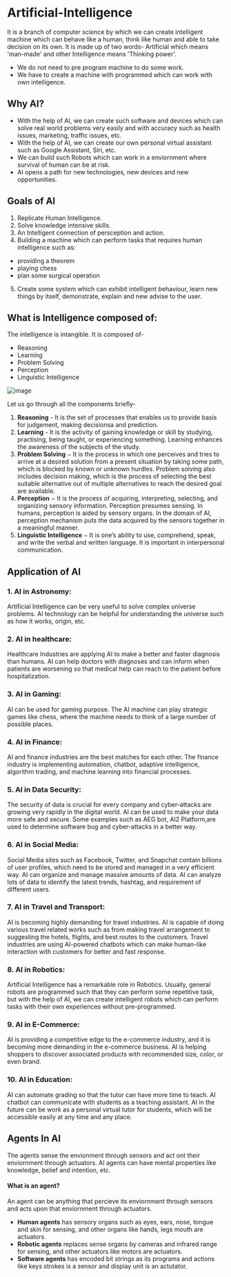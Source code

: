 # Artificial-Intelligence
It is a branch of computer science by which we can create intelligent machine which can behave like a human, think like human and able to take decision on its own.
It is made up of two words- Artificial which means 'man-made' and other Intelligence means 'Thinking power'. 
- We do not need to pre program machine to do some work.
- We have to create a machine with programmed which can work with own intelligence.

## Why AI?
- With the help of AI, we can create such software and devices which can solve real world problems very easily and with accuracy such as health issues, marketing, traffic issues, etc.
- With the help of AI, we can create our own personal virtual assistant such as Google Assistant, Siri, etc.
- We can build such Robots which can work in a enviornment where survival of human can be at risk.
- AI opens a path for new technologies, new devices and new opportunities.

## Goals of AI
1. Replicate Human Intelligence.
2. Solve knowledge intensive skills.
3. An Intelligent connection of persception and action.
4. Building a machine which can perform tasks that requires human intelligence such as:
- providing a theorem
- playing chess
- plan some surgical operation
5. Create some system which can exhibit intelligent behaviour, learn new things by itself, demonstrate, explain and new advise to the user.

## What is Intelligence composed of:
The intelligence is intangible. It is composed of-
- Reasoning
- Learning
- Problem Solving
- Perception
- Linguistic Intelligence

![image](https://user-images.githubusercontent.com/101783688/222779311-a36746bb-9390-4947-8422-494cbbd1216a.png)

Let us go through all the components briefly-
1. **Reasoning** - It is the set of processes that enables us to provide basis for judgement, making decisionsa and prediction. 
2. **Learning** - It is the activity of gaining knowledge or skill by studying, practising, being taught, or experiencing something. Learning enhances the awareness of the subjects of the study.
3. **Problem Solving** − It is the process in which one perceives and tries to arrive at a desired solution from a present situation by taking some path, which is blocked by known or unknown hurdles.
Problem solving also includes decision making, which is the process of selecting the best suitable alternative out of multiple alternatives to reach the desired goal are available.
4. **Perception** − It is the process of acquiring, interpreting, selecting, and organizing sensory information.
Perception presumes sensing. In humans, perception is aided by sensory organs. In the domain of AI, perception mechanism puts the data acquired by the sensors together in a meaningful manner.
5. **Linguistic Intelligence** − It is one’s ability to use, comprehend, speak, and write the verbal and written language. It is important in interpersonal communication.

## Application of AI
### 1.   AI in Astronomy:
Artificial Intelligence can be very useful to solve complex universe problems. AI technology can be helpful for understanding the universe such as how it works, origin, etc.

### 2.  AI in healthcare:
Healthcare Industries are applying AI to make a better and faster diagnosis than humans. AI can help doctors with diagnoses and can inform when patients are worsening so that medical help can reach to the patient before hospitalization.

### 3. AI in Gaming:
AI can be used for gaming purpose. The AI machine can play strategic games like chess, where the machine needs to think of a large number of possible places.

### 4. AI in Finance:
AI and finance industries are the best matches for each other. The finance industry is implementing automation, chatbot, adaptive intelligence, algorithm trading, and machine learning into financial processes.

### 5. AI in Data Security:
The security of data is crucial for every company and cyber-attacks are growing very rapidly in the digital world. AI can be used to make your data more safe and secure. Some examples such as AEG bot, AI2 Platform,are used to determine software bug and cyber-attacks in a better way.

### 6. AI in Social Media:
Social Media sites such as Facebook, Twitter, and Snapchat contain billions of user profiles, which need to be stored and managed in a very efficient way. AI can organize and manage massive amounts of data. AI can analyze lots of data to identify the latest trends, hashtag, and requirement of different users.

### 7. AI in Travel and Transport:
AI is becoming highly demanding for travel industries. AI is capable of doing various travel related works such as from making travel arrangement to suggesting the hotels, flights, and best routes to the customers. Travel industries are using AI-powered chatbots which can make human-like interaction with customers for better and fast response.
### 8. AI in Robotics:
Artificial Intelligence has a remarkable role in Robotics. Usually, general robots are programmed such that they can perform some repetitive task, but with the help of AI, we can create intelligent robots which can perform tasks with their own experiences without pre-programmed.

### 9. AI in E-Commerce:
AI is providing a competitive edge to the e-commerce industry, and it is becoming more demanding in the e-commerce business. AI is helping shoppers to discover associated products with recommended size, color, or even brand.
### 10. AI in Education:
AI can automate grading so that the tutor can have more time to teach. AI chatbot can communicate with students as a teaching assistant.
AI in the future can be work as a personal virtual tutor for students, which will be accessible easily at any time and any place.


## Agents In AI
The agents sense the envionment through sensors and act ont their enviornment through actuators. AI agents can have mental properties like knowledge, belief and intention, etc.

#### What is an agent?
An agent can be anything that percieve its enviornment through sensors and acts upon that enviornment through actuators.
- **Human agents** has sensory organs such as eyes, ears, nose, tongue and skin for sensing, and other organs like hands, legs mouth are actuators.
- **Robotic agents** replaces sense organs by cameras and infrared range for sensing, and other actuators like motors are actuators.
- **Software agents** has encoded bit strings as its programs and actions like keys strokes is a sensor and display unit is an actutator.




